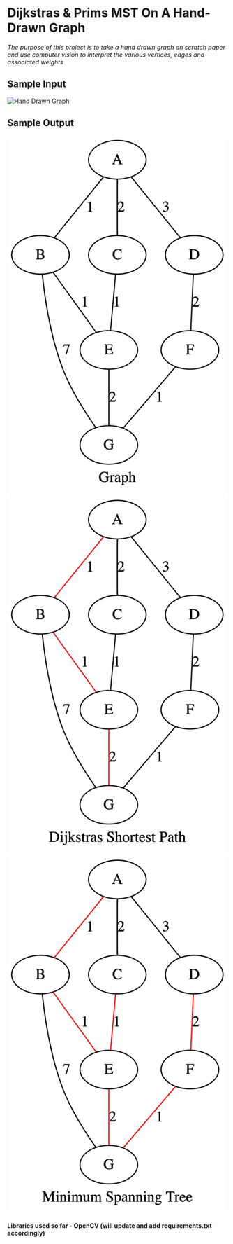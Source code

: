 # Dijkstras & Prims MST On A Hand-Drawn Graph

*The purpose of this project is to take a hand drawn graph on scratch paper and use computer vision to interpret the various vertices, edges and associated weights*

## Sample Input

![Hand Drawn Graph](./graphviz_images/test_graph.png)

## Sample Output

![Digital Graph](./graphviz_images/Graph_graphviz.png)
![Shortest Path](./graphviz_images/SP_graphviz.png)
![MST](./graphviz_images/MST_graphviz.png)

**Libraries used so far - OpenCV (will update and add requirements.txt accordingly)**

